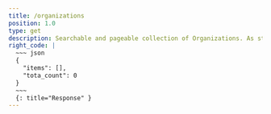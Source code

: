 ```yaml
---
title: /organizations
position: 1.0
type: get
description: Searchable and pageable collection of Organizations. As standard or manager user, you can only see your organizations.
right_code: |
  ~~~ json
  {
    "items": [],
    "tota_count": 0
  }
  ~~~
  {: title="Response" }
---
```


